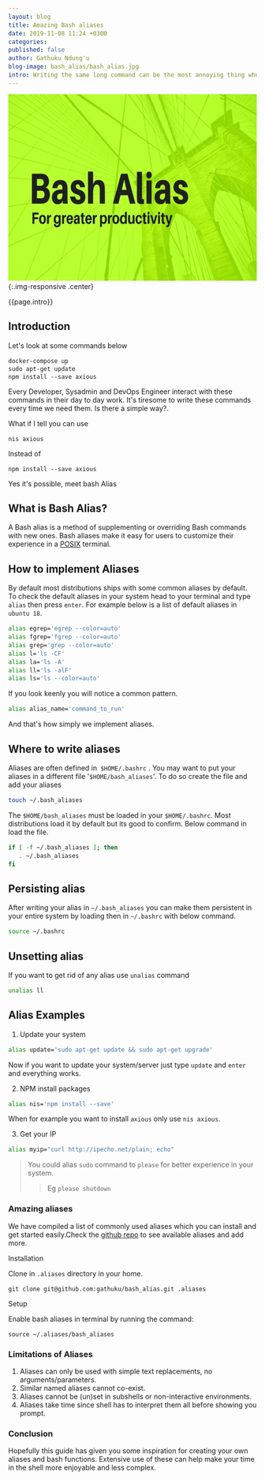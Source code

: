 ```yaml
---
layout: blog
title: Amazing Bash aliases
date: 2019-11-08 11:24 +0300
categories:
published: false
author: Gathuku Ndung'u
blog-image: bash_alias/bash_alias.jpg
intro: Writing the same long command can be the most annoying thing when working in the terminal. Especially to those of us used to touches and GUIs(Graphical user interfaces). Its true most of us don't like terminal. While it hardly a solution to most of our complaints we can simplify some of them.
---
```


![bash_alias](/assets/images/blog/bash_alias/bash_alias.jpg){:.img-responsive .center}

{{page.intro}}


## Introduction
Let's look at some commands below
```
docker-compose up
sudo apt-get update
npm install --save axious
```
Every Developer, Sysadmin and DevOps Engineer interact with these commands in their day to day work. It's tiresome to write these commands every time we need them. Is there a simple way?.

What if I tell you can use
```
nis axious
```
Instead of
```
npm install --save axious
```
Yes it's possible, meet bash Alias

## What is Bash Alias?
A Bash alias is a method of supplementing or overriding Bash commands with new ones. Bash aliases make it easy for users to customize their experience in a [POSIX](https://en.wikipedia.org/wiki/POSIX) terminal.

## How to implement Aliases
 By default most distributions ships with some common aliases by default. To check the default aliases in your system head to your terminal and type `alias` then press `enter`. For example below is a list of default aliases in `ubuntu 18`.
 ```sh
alias egrep='egrep --color=auto'
alias fgrep='fgrep --color=auto'
alias grep='grep --color=auto'
alias l='ls -CF'
alias la='ls -A'
alias ll='ls -alF'
alias ls='ls --color=auto'
 ```
 If you look keenly you will notice a common pattern.
 ```sh
 alias alias_name='command_to_run'
 ```
 And that's how simply we implement aliases.

 ## Where to write aliases
 Aliases are often defined in` $HOME/.bashrc` .
 You may want to put your aliases in a different file '`$HOME/bash_aliases`'. To do so create the file and add your aliases
 ```bash
 touch ~/.bash_aliases
 ```
 The `$HOME/bash_aliases` must be loaded in your `$HOME/.bashrc`. Most distributions load it by default but its good to confirm. Below command in load the file.
 ```sh
 if [ -f ~/.bash_aliases ]; then
    . ~/.bash_aliases
 fi
 ```

## Persisting alias
 After writing your alias in `~/.bash_aliases` you can make them persistent in your entire system by loading then in `~/.bashrc` with below command.
 ```sh
 source ~/.bashrc
 ```
## Unsetting alias
If you want to get rid of any alias use `unalias` command
```sh
unalias ll
```

## Alias Examples
1. Update your system

 ```sh
 alias update='sudo apt-get update && sudo apt-get upgrade'
 ```
 Now if you want to update your system/server just type `update` and `enter` and everything works.

2. NPM install packages

 ```sh
 alias nis='npm install --save'
 ```

 When for example you want to install `axious` only use `nis axious`.

3. Get your IP

  ```sh
  alias myip="curl http://ipecho.net/plain; echo"

  ```
> You could alias `sudo` command to `please` for better experience in your system.
>>Eg `please shutdown`

### Amazing aliases
We have compiled a list of commonly used aliases which you can install and get started easily.Check the [github repo](https://github.com/gathuku/bash_alias) to see available aliases and add more.

Installation

Clone in `.aliases` directory in your home.
```
git clone git@github.com:gathuku/bash_alias.git .aliases
```
Setup

Enable bash aliases in terminal by running the command:
```
source ~/.aliases/bash_aliases
```

### Limitations of Aliases
  1. Aliases can only be used with simple text replacements, no arguments/parameters.
  2.  Similar named aliases cannot co-exist.
  3. Aliases cannot be (un)set in subshells or non-interactive environments.
  4. Aliases take time since shell has to interpret them all before showing you prompt.

### Conclusion
Hopefully this guide has given you some inspiration for creating your own aliases and bash functions. Extensive use of these can help make your time in the shell more enjoyable and less complex.
